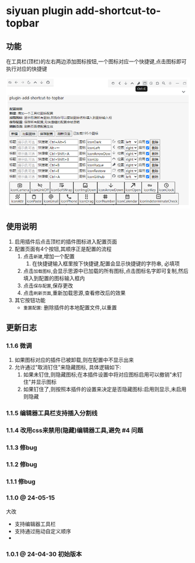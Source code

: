 # siyuan plugin  add-shortcut-to-topbar

## 功能

在工具栏(顶栏)的左右两边添加图标按钮,一个图标对应一个快捷键,点击图标即可执行对应的快捷键

![](preview.png)

## 使用说明

1. 启用插件后点击顶栏的插件图标进入配置页面
2. 配置页面有4个按钮,其顺序正是配置的流程
   1. 点击`新建`,增加一个配置
      1. 在快捷键输入框里按下快捷键,配置会显示快捷键的字符串, 必填项
   2. 点击`加载图标`,会显示思源中已加载的所有图标,点击图标名字即可复制,然后填入到配置的图标输入框内
   3. 点击`保存配置`,保存更改
   4. 点击`刷新页面`,重新加载思源,查看修改后的效果
3. 其它按钮功能
   - `重置配置`: 删除插件的本地配置文件,以重置

## 更新日志

### 1.1.6 微调 
1. 如果图标对应的插件已被卸载,则在配置中不显示出来
2. 允许通过"取消钉住"来隐藏图标,
   具体逻辑如下:
   1. 如果未钉住,则隐藏图标;在本插件设置中将对应图标启用可以撤销"未钉住"并显示图标
   2. 如果钉住了,则按照本插件的设置来决定是否隐藏图标:启用则显示,未启用则隐藏
### 1.1.5  编辑器工具栏支持插入分割线
### 1.1.4  改用css来禁用(隐藏)编辑器工具,避免 #4 问题
### 1.1.3  修bug
### 1.1.2  修bug
### 1.1.1  修bug
### 1.1.0 @ 24-05-15
大改

- 支持编辑器工具栏
- 支持通过拖动自定义顺序
-

### 1.0.1  @ 24-04-30 初始版本
